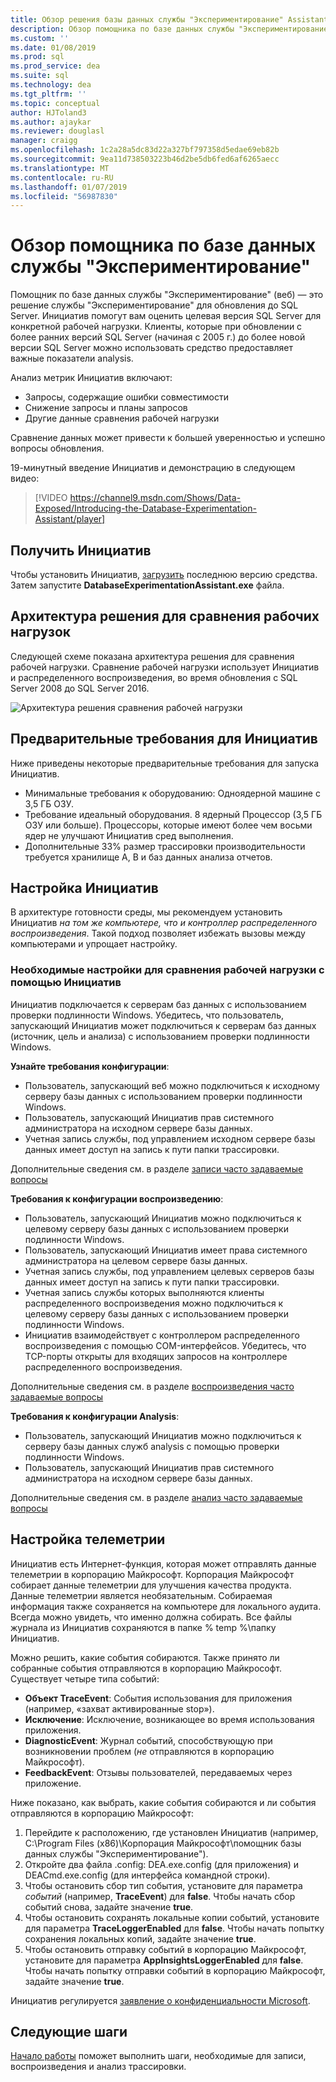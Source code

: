 ```yaml
---
title: Обзор решения базы данных службы "Экспериментирование" Assistant для SQL Server обновляет
description: Обзор помощника по базе данных службы "Экспериментирование"
ms.custom: ''
ms.date: 01/08/2019
ms.prod: sql
ms.prod_service: dea
ms.suite: sql
ms.technology: dea
ms.tgt_pltfrm: ''
ms.topic: conceptual
author: HJToland3
ms.author: ajaykar
ms.reviewer: douglasl
manager: craigg
ms.openlocfilehash: 1c2a28a5dc83d22a327bf797358d5edae69eb82b
ms.sourcegitcommit: 9ea11d738503223b46d2be5db6fed6af6265aecc
ms.translationtype: MT
ms.contentlocale: ru-RU
ms.lasthandoff: 01/07/2019
ms.locfileid: "56987830"
---
```

# <a name="overview-of-database-experimentation-assistant"></a>Обзор помощника по базе данных службы "Экспериментирование"

Помощник по базе данных службы "Экспериментирование" (веб) — это решение службы "Экспериментирование" для обновления до SQL Server. Инициатив помогут вам оценить целевая версия SQL Server для конкретной рабочей нагрузки. Клиенты, которые при обновлении с более ранних версий SQL Server (начиная с 2005 г.) до более новой версии SQL Server можно использовать средство предоставляет важные показатели analysis. 

Анализ метрик Инициатив включают:
- Запросы, содержащие ошибки совместимости
- Снижение запросы и планы запросов
- Другие данные сравнения рабочей нагрузки

Сравнение данных может привести к большей уверенностью и успешно вопросы обновления.

19-минутный введение Инициатив и демонстрацию в следующем видео:

> [!VIDEO https://channel9.msdn.com/Shows/Data-Exposed/Introducing-the-Database-Experimentation-Assistant/player]

## <a name="get-dea"></a>Получить Инициатив

Чтобы установить Инициатив, [загрузить](https://www.microsoft.com/download/details.aspx?id=54090) последнюю версию средства. Затем запустите **DatabaseExperimentationAssistant.exe** файла.

## <a name="solution-architecture-for-comparing-workloads"></a>Архитектура решения для сравнения рабочих нагрузок

Следующей схеме показана архитектура решения для сравнения рабочей нагрузки. Сравнение рабочей нагрузки использует Инициатив и распределенного воспроизведения, во время обновления с SQL Server 2008 до SQL Server 2016.

![Архитектура решения сравнения рабочей нагрузки](./media/database-experimentation-assistant-overview/dea-overview-compare-solution-architecture.png)

## <a name="dea-prerequisites"></a>Предварительные требования для Инициатив

Ниже приведены некоторые предварительные требования для запуска Инициатив.
- Минимальные требования к оборудованию: Одноядерной машине с 3,5 ГБ ОЗУ.
- Требование идеальный оборудования. 8 ядерный Процессор (3,5 ГБ ОЗУ или больше). Процессоры, которые имеют более чем восьми ядер не улучшают Инициатив сред выполнения.
- Дополнительные 33% размер трассировки производительности требуется хранилище A, B и баз данных анализа отчетов.

## <a name="configure-dea"></a>Настройка Инициатив

В архитектуре готовности среды, мы рекомендуем установить Инициатив *на том же компьютере, что и контроллер распределенного воспроизведения*. Такой подход позволяет избежать вызовы между компьютерами и упрощает настройку.

### <a name="required-configuration-for-workload-comparison-by-using-dea"></a>Необходимые настройки для сравнения рабочей нагрузки с помощью Инициатив

Инициатив подключается к серверам баз данных с использованием проверки подлинности Windows. Убедитесь, что пользователь, запускающий Инициатив может подключиться к серверам баз данных (источник, цель и анализа) с использованием проверки подлинности Windows.

**Узнайте требования конфигурации**:

*   Пользователь, запускающий веб можно подключиться к исходному серверу базы данных с использованием проверки подлинности Windows.
*   Пользователь, запускающий Инициатив прав системного администратора на исходном сервере базы данных.
*   Учетная запись службы, под управлением исходном сервере базы данных имеет доступ на запись к пути папки трассировки.

Дополнительные сведения см. в разделе [записи часто задаваемые вопросы](database-experimentation-assistant-capture-trace.md#frequently-asked-questions-about-trace-capture)

**Требования к конфигурации воспроизведению**: 

*   Пользователь, запускающий Инициатив можно подключиться к целевому серверу базы данных с использованием проверки подлинности Windows.
*   Пользователь, запускающий Инициатив имеет права системного администратора на целевом сервере базы данных.
*   Учетная запись службы, под управлением целевых серверов базы данных имеет доступ на запись к пути папки трассировки.
*   Учетная запись службы которых выполняются клиенты распределенного воспроизведения можно подключиться к целевому серверу базы данных с использованием проверки подлинности Windows.
*   Инициатив взаимодействует с контроллером распределенного воспроизведения с помощью COM-интерфейсов. Убедитесь, что TCP-порты открыты для входящих запросов на контроллере распределенного воспроизведения.

Дополнительные сведения см. в разделе [воспроизведения часто задаваемые вопросы](database-experimentation-assistant-replay-trace.md#frequently-asked-questions-about-trace-replay)

**Требования к конфигурации Analysis**: 

*   Пользователь, запускающий Инициатив можно подключиться к серверу базы данных служб analysis с помощью проверки подлинности Windows.
*   Пользователь, запускающий Инициатив прав системного администратора на исходном сервере базы данных.

Дополнительные сведения см. в разделе [анализ часто задаваемые вопросы](database-experimentation-assistant-create-report.md#frequently-asked-questions-about-analysis-reports)

## <a name="set-up-telemetry"></a>Настройка телеметрии

Инициатив есть Интернет-функция, которая может отправлять данные телеметрии в корпорацию Майкрософт. Корпорация Майкрософт собирает данные телеметрии для улучшения качества продукта. Данные телеметрии является необязательным. Собираемая информация также сохраняется на компьютере для локального аудита. Всегда можно увидеть, что именно должна собирать. Все файлы журнала из Инициатив сохраняются в папке % temp %\\папку Инициатив.

Можно решить, какие события собираются. Также принято ли собранные события отправляются в корпорацию Майкрософт. Существует четыре типа событий:

*   **Объект TraceEvent**: События использования для приложения (например, «захват активированные stop»).
*   **Исключение**: Исключение, возникающее во время использования приложения.
*   **DiagnosticEvent**: Журнал событий, способствующую при возникновении проблем (*не* отправляются в корпорацию Майкрософт).
*   **FeedbackEvent**: Отзывы пользователей, передаваемых через приложение.

Ниже показано, как выбрать, какие события собираются и ли события отправляются в корпорацию Майкрософт:

1.  Перейдите к расположению, где установлен Инициатив (например, C:\\Program Files (x86)\\Корпорация Майкрософт\\помощник базы данных службы "Экспериментирование").
2.  Откройте два файла .config: DEA.exe.config (для приложения) и DEACmd.exe.config (для интерфейса командной строки).
3.  Чтобы остановить сбор тип события, установите для параметра *событий* (например, **TraceEvent**) для **false**. Чтобы начать сбор событий снова, задайте значение **true**.
4.  Чтобы остановить сохранять локальные копии событий, установите для параметра **TraceLoggerEnabled** для **false**. Чтобы начать попытку сохранения локальных копий, задайте значение **true**.
5.  Чтобы остановить отправку событий в корпорацию Майкрософт, установите для параметра **AppInsightsLoggerEnabled** для **false**. Чтобы начать попытку отправки событий в корпорацию Майкрософт, задайте значение **true**.

Инициатив регулируется [заявление о конфиденциальности Microsoft](https://aka.ms/dea-privacy).

## <a name="next-steps"></a>Следующие шаги

[Начало работы](database-experimentation-assistant-get-started.md) поможет выполнить шаги, необходимые для записи, воспроизведения и анализ трассировки.
